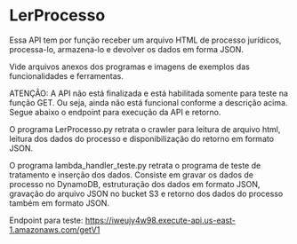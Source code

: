 # LerProcesso

Essa API tem por função receber um arquivo HTML de processo jurídicos, processa-lo, armazena-lo e devolver os dados em forma JSON.

Vide arquivos anexos dos programas e imagens de exemplos das funcionalidades e ferramentas.

ATENÇÂO: A API não está finalizada e está habilitada somente para teste na função GET. Ou seja, ainda não está funcional conforme a descrição acima. Segue abaixo o endpoint para execução da API e retorno.

O programa LerProcesso.py retrata o crawler para leitura de arquivo html, leitura dos dados do processo e disponibilização do retorno em formato JSON.

O programa lambda_handler_teste.py retrata o programa de teste de tratamento e inserção dos dados. Consiste em gravar os dados de processo no DynamoDB, estruturação dos dados em formato JSON, gravação do arquivo JSON no bucket S3 e retorno dos dados do processo também em formato JSON.

Endpoint para teste:  https://iweujy4w98.execute-api.us-east-1.amazonaws.com/getV1
